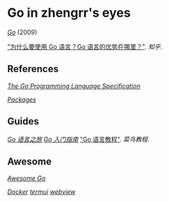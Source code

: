 # Go in zhengrr's eyes

[*Go*](https://golang.org) (2009)

["为什么要使用 Go 语言？Go 语言的优势在哪里？"](https://zhihu.com/question/21409296). *知乎*.

## References

[*The Go Programming Language Specification*](https://golang.org/ref/spec)

[*Packages*](https://golang.org/pkg/)

## Guides

[*Go 语言之旅*](https://tour.go-zh.org/list)
[*Go 入门指南*](https://github.com/Unknwon/the-way-to-go_ZH_CN)
["Go 语言教程"](https://www.runoob.com/go/). *菜鸟教程*.

## Awesome

[*Awesome Go*](https://awesome-go.com/)

[*Docker*](https://docker.com)
[*termui*](https://github.com/gizak/termui)
[*webview*](https://github.com/zserge/webview)
